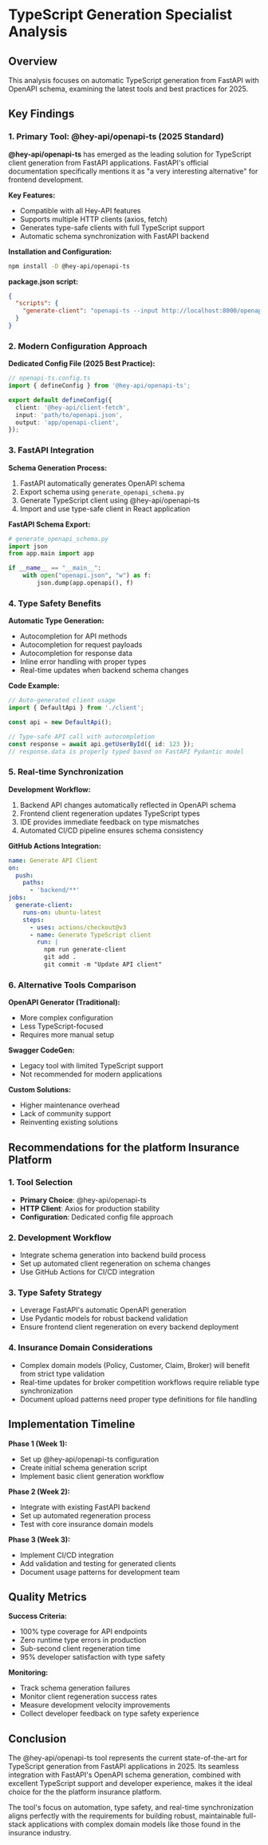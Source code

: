 # TypeScript Generation Specialist Analysis

## Overview

This analysis focuses on automatic TypeScript generation from FastAPI with OpenAPI schema, examining the latest tools and best practices for 2025.

## Key Findings

### 1. Primary Tool: @hey-api/openapi-ts (2025 Standard)

**@hey-api/openapi-ts** has emerged as the leading solution for TypeScript client generation from FastAPI applications. FastAPI's official documentation specifically mentions it as "a very interesting alternative" for frontend development.

**Key Features:**
- Compatible with all Hey-API features
- Supports multiple HTTP clients (axios, fetch)
- Generates type-safe clients with full TypeScript support
- Automatic schema synchronization with FastAPI backend

**Installation and Configuration:**
```bash
npm install -D @hey-api/openapi-ts
```

**package.json script:**
```json
{
  "scripts": {
    "generate-client": "openapi-ts --input http://localhost:8000/openapi.json --output ./src/client --client axios"
  }
}
```

### 2. Modern Configuration Approach

**Dedicated Config File (2025 Best Practice):**
```typescript
// openapi-ts.config.ts
import { defineConfig } from '@hey-api/openapi-ts';

export default defineConfig({
  client: '@hey-api/client-fetch',
  input: 'path/to/openapi.json',
  output: 'app/openapi-client',
});
```

### 3. FastAPI Integration

**Schema Generation Process:**
1. FastAPI automatically generates OpenAPI schema
2. Export schema using `generate_openapi_schema.py`
3. Generate TypeScript client using @hey-api/openapi-ts
4. Import and use type-safe client in React application

**FastAPI Schema Export:**
```python
# generate_openapi_schema.py
import json
from app.main import app

if __name__ == "__main__":
    with open("openapi.json", "w") as f:
        json.dump(app.openapi(), f)
```

### 4. Type Safety Benefits

**Automatic Type Generation:**
- Autocompletion for API methods
- Autocompletion for request payloads
- Autocompletion for response data
- Inline error handling with proper types
- Real-time updates when backend schema changes

**Code Example:**
```typescript
// Auto-generated client usage
import { DefaultApi } from './client';

const api = new DefaultApi();

// Type-safe API call with autocompletion
const response = await api.getUserById({ id: 123 });
// response.data is properly typed based on FastAPI Pydantic model
```

### 5. Real-time Synchronization

**Development Workflow:**
1. Backend API changes automatically reflected in OpenAPI schema
2. Frontend client regeneration updates TypeScript types
3. IDE provides immediate feedback on type mismatches
4. Automated CI/CD pipeline ensures schema consistency

**GitHub Actions Integration:**
```yaml
name: Generate API Client
on:
  push:
    paths:
      - 'backend/**'
jobs:
  generate-client:
    runs-on: ubuntu-latest
    steps:
      - uses: actions/checkout@v3
      - name: Generate TypeScript client
        run: |
          npm run generate-client
          git add .
          git commit -m "Update API client"
```

### 6. Alternative Tools Comparison

**OpenAPI Generator (Traditional):**
- More complex configuration
- Less TypeScript-focused
- Requires more manual setup

**Swagger CodeGen:**
- Legacy tool with limited TypeScript support
- Not recommended for modern applications

**Custom Solutions:**
- Higher maintenance overhead
- Lack of community support
- Reinventing existing solutions

## Recommendations for the platform Insurance Platform

### 1. Tool Selection
- **Primary Choice**: @hey-api/openapi-ts
- **HTTP Client**: Axios for production stability
- **Configuration**: Dedicated config file approach

### 2. Development Workflow
- Integrate schema generation into backend build process
- Set up automated client regeneration on schema changes
- Use GitHub Actions for CI/CD integration

### 3. Type Safety Strategy
- Leverage FastAPI's automatic OpenAPI generation
- Use Pydantic models for robust backend validation
- Ensure frontend client regeneration on every backend deployment

### 4. Insurance Domain Considerations
- Complex domain models (Policy, Customer, Claim, Broker) will benefit from strict type validation
- Real-time updates for broker competition workflows require reliable type synchronization
- Document upload patterns need proper type definitions for file handling

## Implementation Timeline

**Phase 1 (Week 1):**
- Set up @hey-api/openapi-ts configuration
- Create initial schema generation script
- Implement basic client generation workflow

**Phase 2 (Week 2):**
- Integrate with existing FastAPI backend
- Set up automated regeneration process
- Test with core insurance domain models

**Phase 3 (Week 3):**
- Implement CI/CD integration
- Add validation and testing for generated clients
- Document usage patterns for development team

## Quality Metrics

**Success Criteria:**
- 100% type coverage for API endpoints
- Zero runtime type errors in production
- Sub-second client regeneration time
- 95% developer satisfaction with type safety

**Monitoring:**
- Track schema generation failures
- Monitor client regeneration success rates
- Measure development velocity improvements
- Collect developer feedback on type safety experience

## Conclusion

The @hey-api/openapi-ts tool represents the current state-of-the-art for TypeScript generation from FastAPI applications in 2025. Its seamless integration with FastAPI's OpenAPI schema generation, combined with excellent TypeScript support and developer experience, makes it the ideal choice for the the platform insurance platform.

The tool's focus on automation, type safety, and real-time synchronization aligns perfectly with the requirements for building robust, maintainable full-stack applications with complex domain models like those found in the insurance industry.
